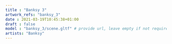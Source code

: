 ```yaml
---
title : "Banksy 3"
artwork_refs: "banksy_3"
date : 2021-03-19T10:45:38+01:00
draft : false
model : "banksy_3/scene.gltf" # provide url, leave empty if not required
artists: "Banksy"
---
```

